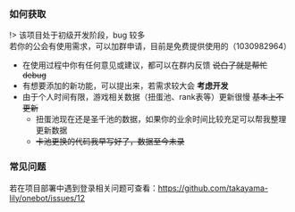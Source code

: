 ### 如何获取

!> 该项目处于初级开发阶段，bug 较多  
若你的公会有使用需求，可以加群申请，目前是免费提供使用的（1030982964）

- 在使用过程中你有任何意见或建议，都可以在群内反馈 ~~说白了就是帮忙 debug~~
- 有想要添加的新功能，可以提出来，若需求较大会 **考虑开发**
- 由于个人时间有限，游戏相关数据（扭蛋池、rank表等）更新很慢 ~~基本上不更新~~
  + 扭蛋池现在还是圣千池的数据，如果你的业余时间比较充足可以帮我整理更新数据
  + ~~卡池更换的代码我早写好了，数据至今未录~~

### 常见问题

若在项目部署中遇到登录相关问题可查看：https://github.com/takayama-lily/onebot/issues/12